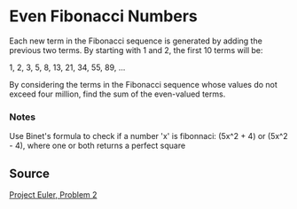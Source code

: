 # Even Fibonacci Numbers
Each new term in the Fibonacci sequence is generated by adding the previous two terms. By starting with 1 and 2, the first 10 terms will be:

1, 2, 3, 5, 8, 13, 21, 34, 55, 89, ...

By considering the terms in the Fibonacci sequence whose values do not exceed four million, find the sum of the even-valued terms.

### Notes
Use Binet's formula to check if a number 'x' is fibonnaci: (5x^2 + 4) or (5x^2 - 4), where one or both returns a perfect square

## Source
[Project Euler, Problem 2](https://projecteuler.net/problem=2)